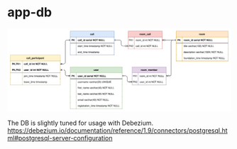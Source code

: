 # app-db

![Data modeling](./data-modeling/app-db.drawio.svg)

The DB is slightly tuned for usage with Debezium.
https://debezium.io/documentation/reference/1.9/connectors/postgresql.html#postgresql-server-configuration
